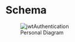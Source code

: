 # Schema

<figure>
  <img src="../../images/MongoDBSchema.png" alt="jwtAuthentication"/>
  <figcaption>Personal Diagram</figcaption>
</figure>

